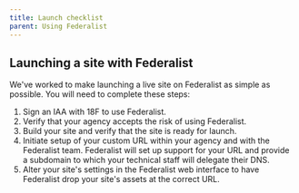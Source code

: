 ```yaml
---
title: Launch checklist
parent: Using Federalist
---
```


## Launching a site with Federalist

We've worked to make launching a live site on Federalist as simple as possible. You will need to complete these steps:

1. Sign an IAA with 18F to use Federalist.
2. Verify that your agency accepts the risk of using Federalist.
3. Build your site and verify that the site is ready for launch.
4. Initiate setup of your custom URL within your agency and with the Federalist team. Federalist will set up support for your URL and provide a subdomain to which your technical staff will delegate their DNS.
5. Alter your site's settings in the Federalist web interface to have Federalist drop your site's assets at the correct URL.
